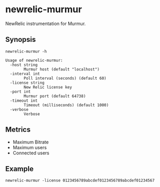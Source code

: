 # newrelic-murmur

NewRelic instrumentation for Murmur.

## Synopsis

```shell
newrelic-murmur -h

Usage of newrelic-murmur:
  -host string
    	Murmur host (default "localhost")
  -interval int
    	Poll interval (seconds) (default 60)
  -license string
    	New Relic license key
  -port int
    	Murmur port (default 64738)
  -timeout int
    	Timeout (milliseconds) (default 1000)
  -verbose
    	Verbose
```

## Metrics

 - Maximum Bitrate
 - Maximum users
 - Connected users

## Example

```shell
newrelic-murmur -license 0123456789abcdef0123456789abcdef01234567
```